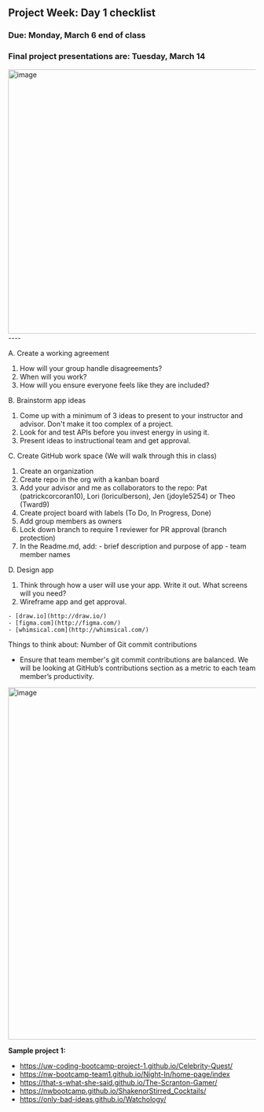 ## Project Week: Day 1 checklist
### Due: Monday, March 6 end of class
### Final project presentations are: Tuesday, March 14

<img width="538" alt="image" src="https://user-images.githubusercontent.com/8315971/178980729-29b8b05d-eea3-44b6-9f35-f8283df4a962.png">
----

A. Create a working agreement

  1. How will your group handle disagreements?
  2. When will you work?
  3. How will you ensure everyone feels like they are included?

B. Brainstorm app ideas

  1. Come up with a minimum of 3 ideas to present to your instructor and advisor. Don't make it too complex of a project.
  2. Look for and test APIs before you invest energy in using it.
  3. Present ideas to instructional team and get approval.

C. Create GitHub work space (We will walk through this in class)

  1. Create an organization
  2. Create repo in the org with a kanban board
  3. Add your advisor and me as collaborators to the repo: Pat (patrickcorcoran10), Lori (loriculberson), Jen (jdoyle5254) or Theo (Tward9)
  4. Create project board with labels (To Do, In Progress, Done)
  5. Add group members as owners
  6. Lock down branch to require 1 reviewer for PR approval (branch protection)
  7. In the Readme.md, add: 
    - brief description and purpose of app
    - team member names

D. Design app

  1. Think through how a user will use your app. Write it out. What screens will you need?
  2. Wireframe app and get approval.
  
    - [draw.io](http://draw.io/) 
    - [figma.com](http://figma.com/) 
    - [whimsical.com](http://whimsical.com/)


Things to think about:
Number of Git commit contributions
- Ensure that team member's git commit contributions are balanced. We will be looking at  GitHub’s contributions section as a metric to each team  member’s productivity.
<img width="717" alt="image" src="https://user-images.githubusercontent.com/8315971/178978214-18934496-cc03-43d8-b58a-b17e8a836099.png">

**Sample project 1:**
- https://uw-coding-bootcamp-project-1.github.io/Celebrity-Quest/
- https://nw-bootcamp-team1.github.io/Night-In/home-page/index
- https://that-s-what-she-said.github.io/The-Scranton-Gamer/
- https://nwbootcamp.github.io/ShakenorStirred_Cocktails/
- https://only-bad-ideas.github.io/Watchology/
